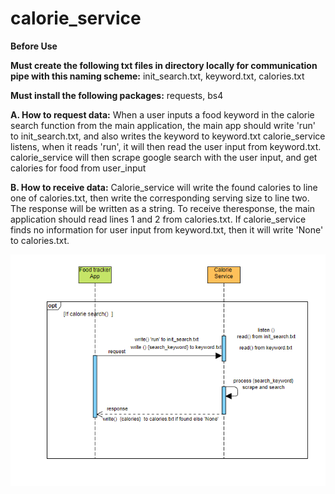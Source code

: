 # calorie_service
**Before Use**



**Must create the following txt files in directory locally for communication pipe with this naming scheme:** init_search.txt, keyword.txt, calories.txt 


**Must install the following packages:** requests, bs4


**A. How to request data:**
  When a user inputs a food keyword in the calorie search function from the main application, the main app should write 'run' to init_search.txt, and also writes the keyword to keyword.txt calorie_service listens, when it reads 'run', it will then read the user input from keyword.txt. calorie_service will then scrape google search  with the user input, and get  calories for food from user_input    
    
 

**B. How to receive data:**
   Calorie_service will write the found calories to line one of calories.txt, then write the corresponding serving size to line two. The response will be written as a string. To receive theresponse, the main application should read lines 1 and 2 from calories.txt. If calorie_service finds no information for user input from keyword.txt, then it will write 'None' to calories.txt.   

![UML](https://github.com/spencerlwahlstrom/calorie_service/blob/main/UML.PNG?raw=true)

